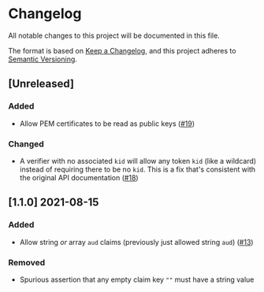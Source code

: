 # Changelog

All notable changes to this project will be documented in this file.

The format is based on [Keep a Changelog](https://keepachangelog.com/en/1.0.0/),
and this project adheres to [Semantic Versioning](https://semver.org/spec/v2.0.0.html).

## [Unreleased]

### Added

- Allow PEM certificates to be read as public keys ([#19](https://github.com/rib/jsonwebtokens/pull/19))

### Changed

- A verifier with no associated `kid` will allow any token `kid` (like a wildcard) instead of requiring there to be no `kid`. This is a fix that's consistent with the original API documentation ([#18](https://github.com/rib/jsonwebtokens/pull/18))


## [1.1.0] 2021-08-15

### Added

- Allow string _or_ array `aud` claims (previously just allowed string `aud`) ([#13](https://github.com/rib/jsonwebtokens/issues/13))

### Removed

- Spurious assertion that any empty claim key `""` must have a string value